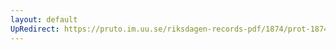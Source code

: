 ```yaml
---
layout: default
UpRedirect: https://pruto.im.uu.se/riksdagen-records-pdf/1874/prot-1874--ak--225.pdf
---
```

